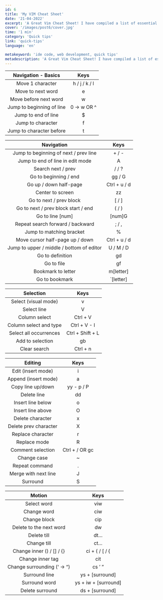 ```yaml
---
id: 6
title: 'My VIM Cheat Sheet'
date: '21-04-2022'
excerpt: 'A Great Vim Cheat Sheet! I have compiled a list of essential Vim commands that I use every day.'
cover: '/images/post6/cover.jpg'
time: '1 min'
category: 'Quick tips'
link: 'quick-tips'
language: 'en'

metakeyword: 'ide code, web development, quick tips'
metadescription: 'A Great Vim Cheat Sheet! I have compiled a list of essential Vim commands that I use every day.'
---
```


<table><thead><tr><th style="text-align:center" class="">Navigation - Basics</th><th style="text-align:center" class="">Keys</th></tr></thead><tbody><tr><td style="text-align:center">Move 1 character</td><td style="text-align:center">h / j / k / l</td></tr><tr><td style="text-align:center">Move to next word</td><td style="text-align:center">e</td></tr><tr><td style="text-align:center">Move before next word</td><td style="text-align:center">w</td></tr><tr><td style="text-align:center">Jump to beginning of line</td><td style="text-align:center">0 -&gt; w OR ^</td></tr><tr><td style="text-align:center">Jump to end of line</td><td style="text-align:center">$</td></tr><tr><td style="text-align:center">Jump to character</td><td style="text-align:center">f</td></tr><tr><td style="text-align:center">Jump to character before</td><td style="text-align:center">t</td></tr></tbody></table>

<table><thead><tr><th style="text-align:center">Navigation</th><th style="text-align:center">Keys</th></tr></thead><tbody><tr><td style="text-align:center">Jump to beginning of next / prev line</td><td style="text-align:center">+ / -</td></tr><tr><td style="text-align:center">Jump to end of line in edit mode</td><td style="text-align:center">A</td></tr><tr><td style="text-align:center">Search next / prev</td><td style="text-align:center">/ / ?</td></tr><tr><td style="text-align:center">Go to beginning / end</td><td style="text-align:center">gg / G</td></tr><tr><td style="text-align:center">Go up / down half-page</td><td style="text-align:center">Ctrl + u / d</td></tr><tr><td style="text-align:center">Center to screen</td><td style="text-align:center">zz</td></tr><tr><td style="text-align:center">Go to next / prev block</td><td style="text-align:center">[ / ]</td></tr><tr><td style="text-align:center">Go to next / prev block start / end</td><td style="text-align:center">( / )</td></tr><tr><td style="text-align:center">Go to line [num]</td><td style="text-align:center">[num]G</td></tr><tr><td style="text-align:center">Repeat search forward / backward</td><td style="text-align:center">; / ,</td></tr><tr><td style="text-align:center">Jump to matching bracket</td><td style="text-align:center">%</td></tr><tr><td style="text-align:center">Move cursor half-page up / down</td><td style="text-align:center">Ctrl + u / d</td></tr><tr><td style="text-align:center">Jump to upper / middle / bottom of editor</td><td style="text-align:center">U / M / D</td></tr><tr><td style="text-align:center">Go to definition</td><td style="text-align:center">gd</td></tr><tr><td style="text-align:center">Go to file</td><td style="text-align:center">gf</td></tr><tr><td style="text-align:center">Bookmark to letter</td><td style="text-align:center">m[letter]</td></tr><tr><td style="text-align:center">Go to bookmark</td><td style="text-align:center">`[letter]</td></tr></tbody></table>

<table><thead><tr><th style="text-align:center">Selection</th><th style="text-align:center">Keys</th></tr></thead><tbody><tr><td style="text-align:center">Select (visual mode)</td><td style="text-align:center">v</td></tr><tr><td style="text-align:center">Select line</td><td style="text-align:center">V</td></tr><tr><td style="text-align:center">Column select</td><td style="text-align:center">Ctrl + V</td></tr><tr><td style="text-align:center">Column select and type</td><td style="text-align:center">Ctrl + V - I</td></tr><tr><td style="text-align:center">Select all occurrences</td><td style="text-align:center">Ctrl + Shift + L</td></tr><tr><td style="text-align:center">Add to selection</td><td style="text-align:center">gb</td></tr><tr><td style="text-align:center">Clear search</td><td style="text-align:center">Ctrl + n</td></tr></tbody></table>

<table><thead><tr><th style="text-align:center">Editing</th><th style="text-align:center">Keys</th></tr></thead><tbody><tr><td style="text-align:center">Edit (insert mode)</td><td style="text-align:center">i</td></tr><tr><td style="text-align:center">Append (insert mode)</td><td style="text-align:center">a</td></tr><tr><td style="text-align:center">Copy line up/down</td><td style="text-align:center">yy - p / P</td></tr><tr><td style="text-align:center">Delete line</td><td style="text-align:center">dd</td></tr><tr><td style="text-align:center">Insert line below</td><td style="text-align:center">o</td></tr><tr><td style="text-align:center">Insert line above</td><td style="text-align:center">O</td></tr><tr><td style="text-align:center">Delete character</td><td style="text-align:center">x</td></tr><tr><td style="text-align:center">Delete prev character</td><td style="text-align:center">X</td></tr><tr><td style="text-align:center">Replace character</td><td style="text-align:center">r</td></tr><tr><td style="text-align:center">Replace mode</td><td style="text-align:center">R</td></tr><tr><td style="text-align:center">Comment selection</td><td style="text-align:center">Ctrl + / OR gc</td></tr><tr><td style="text-align:center">Change case</td><td style="text-align:center">~</td></tr><tr><td style="text-align:center">Repeat command</td><td style="text-align:center">.</td></tr><tr><td style="text-align:center">Merge with next line</td><td style="text-align:center">J</td></tr><tr><td style="text-align:center">Surround</td><td style="text-align:center">S</td></tr></tbody></table>

<table><thead><tr><th style="text-align:center">Motion</th><th style="text-align:center">Keys</th></tr></thead><tbody><tr><td style="text-align:center">Select word</td><td style="text-align:center">viw</td></tr><tr><td style="text-align:center">Change word</td><td style="text-align:center">ciw</td></tr><tr><td style="text-align:center">Change block</td><td style="text-align:center">cip</td></tr><tr><td style="text-align:center">Delete to the next word</td><td style="text-align:center">dw</td></tr><tr><td style="text-align:center">Delete till</td><td style="text-align:center">dt…</td></tr><tr><td style="text-align:center">Change till</td><td style="text-align:center">ct…</td></tr><tr><td style="text-align:center">Change inner () / [] / {}</td><td style="text-align:center">ci + ( / [ / {</td></tr><tr><td style="text-align:center">Change inner tag</td><td style="text-align:center">cit</td></tr><tr><td style="text-align:center">Change surrounding (‘ -&gt; “)</td><td style="text-align:center">cs ’ ”</td></tr><tr><td style="text-align:center">Surround line</td><td style="text-align:center">ys + [surround]</td></tr><tr><td style="text-align:center">Surround word</td><td style="text-align:center">ys + iw + [surround]</td></tr><tr><td style="text-align:center">Delete surround</td><td style="text-align:center">ds + [surround]</td></tr></tbody></table>
